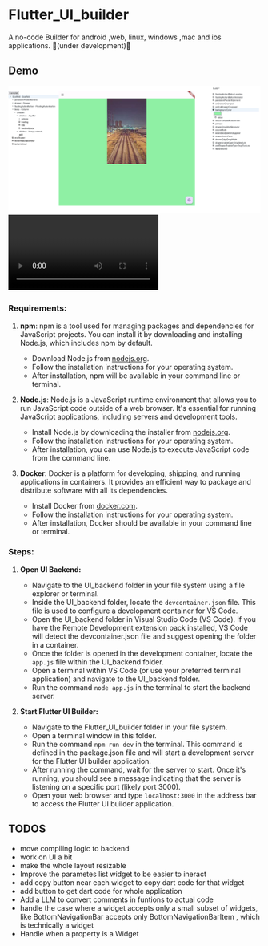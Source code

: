 # Flutter_UI_builder
 A no-code Builder for android ,web, linux, windows ,mac and ios applications. 🚧(under development)🚧

## Demo
![screenshot](https://github.com/devanmolsharma/Flutter_UI_builder/raw/main/demos/screenshot.png)
![demo](https://github.com/devanmolsharma/Flutter_UI_builder/raw/main/demos/beta1.webm)

### Requirements:
1. **npm**: npm is a tool used for managing packages and dependencies for JavaScript projects. You can install it by downloading and installing Node.js, which includes npm by default.
   
   - Download Node.js from [nodejs.org](https://nodejs.org/).
   - Follow the installation instructions for your operating system.
   - After installation, npm will be available in your command line or terminal.

2. **Node.js**: Node.js is a JavaScript runtime environment that allows you to run JavaScript code outside of a web browser. It's essential for running JavaScript applications, including servers and development tools.

   - Install Node.js by downloading the installer from [nodejs.org](https://nodejs.org/).
   - Follow the installation instructions for your operating system.
   - After installation, you can use Node.js to execute JavaScript code from the command line.

3. **Docker**: Docker is a platform for developing, shipping, and running applications in containers. It provides an efficient way to package and distribute software with all its dependencies.

   - Install Docker from [docker.com](https://www.docker.com/get-started).
   - Follow the installation instructions for your operating system.
   - After installation, Docker should be available in your command line or terminal.

### Steps:
1. **Open UI Backend:**
   - Navigate to the UI_backend folder in your file system using a file explorer or terminal.
   - Inside the UI_backend folder, locate the `devcontainer.json` file. This file is used to configure a development container for VS Code.
   - Open the UI_backend folder in Visual Studio Code (VS Code). If you have the Remote Development extension pack installed, VS Code will detect the devcontainer.json file and suggest opening the folder in a container.
   - Once the folder is opened in the development container, locate the `app.js` file within the UI_backend folder.
   - Open a terminal within VS Code (or use your preferred terminal application) and navigate to the UI_backend folder.
   - Run the command `node app.js` in the terminal to start the backend server.

2. **Start Flutter UI Builder:**
   - Navigate to the Flutter_UI_builder folder in your file system.
   - Open a terminal window in this folder.
   - Run the command `npm run dev` in the terminal. This command is defined in the package.json file and will start a development server for the Flutter UI builder application.
   - After running the command, wait for the server to start. Once it's running, you should see a message indicating that the server is listening on a specific port (likely port 3000).
   - Open your web browser and type `localhost:3000` in the address bar to access the Flutter UI builder application.

## TODOS


- move compiling logic to backend
- work on UI a bit
- make the whole layout resizable
- Improve the parametes list widget to be easier to ineract
- add copy button near each widget to copy dart code for that widget
- add button to get dart code for whole application
- Add a LLM to convert comments in funtions to actual code
- handle the case where a widget accepts only a small subset of widgets, like BottomNavigationBar accepts only BottomNavigationBarItem , which is technically a widget
- Handle when a property is a Widget
